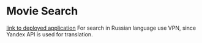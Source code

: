 # Movie Search
 [link to deployed application](https://app.netlify.com/teams/bettadays/sites)
 For search in Russian language use VPN, since Yandex API is used for translation.

